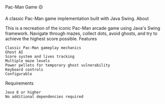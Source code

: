 Pac-Man Game 🟡

A classic Pac-Man game implementation built with Java Swing.
About

This is a recreation of the iconic Pac-Man arcade game using Java's Swing framework. Navigate through mazes, collect dots, avoid ghosts, and try to achieve the highest score possible.
Features

    Classic Pac-Man gameplay mechanics
    Ghost AI
    Score system and lives tracking
    Multiple maze levels
    Power pellets for temporary ghost vulnerability
    Keyboard controls
    Configurable 

Requirements

    Java 8 or higher
    No additional dependencies required
